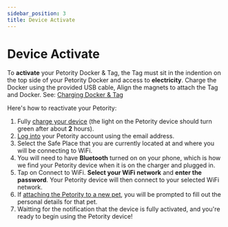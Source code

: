 ```yaml
---
sidebar_position: 3
title: Device Activate
---
```


# Device Activate
To **activate** your Petority Docker & Tag, the Tag must sit in the indention on the top side of your Petority Docker and access to **electricity**. Charge the Docker using the provided USB cable, Align the magnets to attach the Tag and Docker. See: [Charging Docker & Tag](/docs/devices/battery-charging/battery-charging)

Here's how to reactivate your Petority:
1. Fully [charge your device](/docs/devices/battery-charging/battery-charging) (the light on the Petority device should turn green after about **2** hours).
2. [Log into](/docs/petority/accounts/signing-up) your Petority account using the email address.
3. Select the Safe Place that you are currently located at and where you will be connecting to WiFi.
4. You will need to have **Bluetooth** turned on on your phone, which is how we find your Petority device when it is on the charger and plugged in.
5. Tap on Connect to WiFi. **Select your WiFi network** and **enter the password**. Your Petority device will then connect to your selected WiFi network.
6. If [attaching the Petority to a new pet](/docs/petority/devices/device-pairing), you will be prompted to fill out the personal details for that pet.
7. Waitting for the notification that the device is fully activated, and you're ready to begin using the Petority device!

